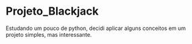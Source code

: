 # Projeto_Blackjack
Estudando um pouco de python, decidi aplicar alguns conceitos em um projeto simples, mas interessante. 
